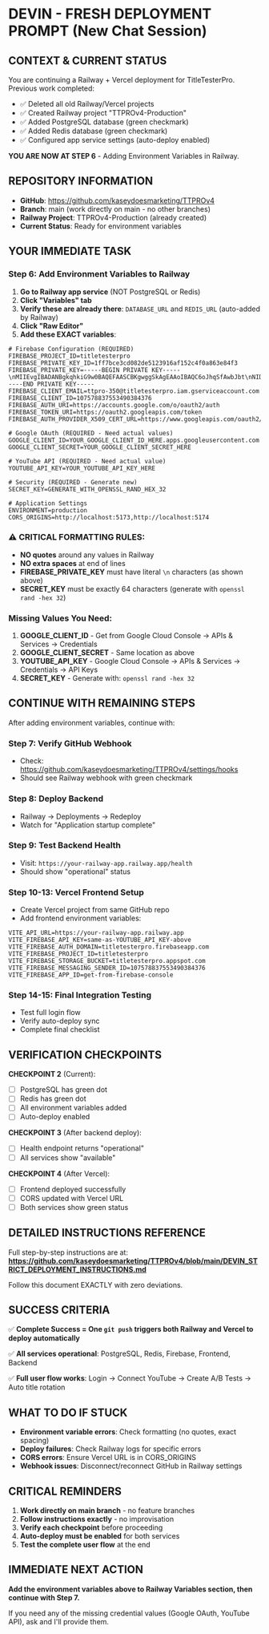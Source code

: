 # DEVIN - FRESH DEPLOYMENT PROMPT (New Chat Session)

## CONTEXT & CURRENT STATUS

You are continuing a Railway + Vercel deployment for TitleTesterPro. Previous work completed:
- ✅ Deleted all old Railway/Vercel projects
- ✅ Created Railway project "TTPROv4-Production" 
- ✅ Added PostgreSQL database (green checkmark)
- ✅ Added Redis database (green checkmark)
- ✅ Configured app service settings (auto-deploy enabled)

**YOU ARE NOW AT STEP 6** - Adding Environment Variables in Railway.

## REPOSITORY INFORMATION
- **GitHub**: https://github.com/kaseydoesmarketing/TTPROv4
- **Branch**: main (work directly on main - no other branches)
- **Railway Project**: TTPROv4-Production (already created)
- **Current Status**: Ready for environment variables

## YOUR IMMEDIATE TASK

### Step 6: Add Environment Variables to Railway

1. **Go to Railway app service** (NOT PostgreSQL or Redis)
2. **Click "Variables" tab**
3. **Verify these are already there**: `DATABASE_URL` and `REDIS_URL` (auto-added by Railway)
4. **Click "Raw Editor"**
5. **Add these EXACT variables**:

```env
# Firebase Configuration (REQUIRED)
FIREBASE_PROJECT_ID=titletesterpro
FIREBASE_PRIVATE_KEY_ID=1ff7bce3cd082de5123916af152c4f0a863e84f3
FIREBASE_PRIVATE_KEY=-----BEGIN PRIVATE KEY-----\nMIIEvgIBADANBgkqhkiG9w0BAQEFAASCBKgwggSkAgEAAoIBAQC6oJhqSfAwbJbt\nNIDP/ypzjWRA4mQkusBY7iSmnTvAXwH4HplYlkxZnxTiINdE8OuLURaTsAUKqEi6\nm3B99tqbUPQdMDp5LBnu2HYG2LSF5pvAGLw69GIadE5GIyrc1BOfKAJ+A9lywgBF\nUmMpgWuCD0/rmQKa9zit2hUX+VFE5qI0aerxyHNCXSzHclUfJ5SZl+9Y/Uw5mplb\nLKrYBhm7GOrHTLCcRgy/Y6F70DrLf8VC0g1yfo1L77Au7Jln6I/hBIkkH8ACbURx\nt7MncFKGUnkoAFzDBZVOEImxCJxiBj6/JGCyi7CL4caVWP7Ob+4orpAjR5AdEzr4\n7fVZHLDvAgMBAAECggEAAY/bhrQ0tusJvlV8qID9tXbe+m4KoYYQmw3vL5fMSrlg\n1ldHOEcVv4BF1/inZJPRnNpiYn0MJcEvzqQDZoJ85OTiDiZ7rszwMKAOKNOCe0Zp\nUkvCs4mdEpSbnRmpP6zktyXKE4zrsnquLuZYHx5OrIl9RT8EFxDvoADdwVQcWoPB\n8gYy7Hq3PpBRQOvgtkhXVWGGpso5vqmHp8MXYWfoIHN1KXkGj7CTzWxB2JSV2svR\nQiZs5prnJOMUCgbwok8JkF2Hz6hSvtmk8Fe0jhlVDXgzSv/Ve/LjXZnPvMDZUSJ6\nUICgYcwxk3Gf1cT0TeSH6ZKeaNUJL7ZOawJHKEFiaQKBgQD5TKj7ep1TxMG9S25T\nJm2Off3fDPJKXCgBxF1vABS3ESbVmXjSiLN5bCkddZIIRuv+QBKZboasIxrfrWdO\nk0AKY+rYX+y2o2dXV/w+aI0F1hn/0xXHykQvtHkvimZ7WSnLQmZMg+6rNa2UM+hY\nRKGGlvT3bSeH8LVqJjVt0WnOZwKBgQC/pLX92dDwr/wiIS0EdrfekNDjk7425BZD\n6JrkzNc7wi0SLYG1IySqMdRpB6zXj7LKD0ODZz1OPQe44xORqD07yoh0tESVirau\nVPB6NFKLFshWO+MfOXTwsJyPy1kNrE/BrGBSDxLts+wwy/PEPzTxNJkq0eu/8rqi\nPJOUlTbkOQKBgAO9QZ+cBDYYcmt7cSkwH16OxzsMP6ob3cHBB0G995GTYUi855II\n2OBOXgOCGvGi1rFWlrDUdpKoaCPIvw7vqHs/amtabPuEUe1+dVseSFc5EeTDbsUz\nZHhutY6f/c+F09mnok8tf2vz/ymE6cxBI0cYho4bhgdE9gOklRKTnImrAoGBAKiK\nDpOlj59c5fyN+K1ISwQtj8fVEx/rD7nBQxedHlyrtD+cTcojkgcrs4Z6/YLGGZKi\nQdm6XawE+FmdOoSK1O9UexVHxFlPmMFQafzPLxirfJx6JpA7U6Cpccb0KulfdPT6\nx+ri3t61sS5o74TToZfPjjSeURqKOaCcbZ3qbE/hAoGBAIwGIaw7yijRzwWOA4Mo\nODXbz20zVd0V4jFhkWxaXATm+EuvWamboYHi6pyY5BcYIbgBjHxoSb6Ib9bERkgI\neb/9TlkJ/5Vm6ikUb0VAHTNZwA6LtI9ixmgRefjdGEG63f/n5tg2vosERas/r1+l\nflPJXS9AbpamRKNzuZ6vRRvF\n-----END PRIVATE KEY-----
FIREBASE_CLIENT_EMAIL=ttpro-350@titletesterpro.iam.gserviceaccount.com
FIREBASE_CLIENT_ID=107578837553490384376
FIREBASE_AUTH_URI=https://accounts.google.com/o/oauth2/auth
FIREBASE_TOKEN_URI=https://oauth2.googleapis.com/token
FIREBASE_AUTH_PROVIDER_X509_CERT_URL=https://www.googleapis.com/oauth2/v1/certs

# Google OAuth (REQUIRED - Need actual values)
GOOGLE_CLIENT_ID=YOUR_GOOGLE_CLIENT_ID_HERE.apps.googleusercontent.com
GOOGLE_CLIENT_SECRET=YOUR_GOOGLE_CLIENT_SECRET_HERE

# YouTube API (REQUIRED - Need actual value)
YOUTUBE_API_KEY=YOUR_YOUTUBE_API_KEY_HERE

# Security (REQUIRED - Generate new)
SECRET_KEY=GENERATE_WITH_OPENSSL_RAND_HEX_32

# Application Settings
ENVIRONMENT=production
CORS_ORIGINS=http://localhost:5173,http://localhost:5174
```

### ⚠️ CRITICAL FORMATTING RULES:
- **NO quotes** around any values in Railway
- **NO extra spaces** at end of lines
- **FIREBASE_PRIVATE_KEY** must have literal `\n` characters (as shown above)
- **SECRET_KEY** must be exactly 64 characters (generate with `openssl rand -hex 32`)

### Missing Values You Need:
1. **GOOGLE_CLIENT_ID** - Get from Google Cloud Console → APIs & Services → Credentials
2. **GOOGLE_CLIENT_SECRET** - Same location as above
3. **YOUTUBE_API_KEY** - Google Cloud Console → APIs & Services → Credentials → API Keys
4. **SECRET_KEY** - Generate with: `openssl rand -hex 32`

## CONTINUE WITH REMAINING STEPS

After adding environment variables, continue with:

### Step 7: Verify GitHub Webhook
- Check: https://github.com/kaseydoesmarketing/TTPROv4/settings/hooks
- Should see Railway webhook with green checkmark

### Step 8: Deploy Backend  
- Railway → Deployments → Redeploy
- Watch for "Application startup complete"

### Step 9: Test Backend Health
- Visit: `https://your-railway-app.railway.app/health`
- Should show "operational" status

### Step 10-13: Vercel Frontend Setup
- Create Vercel project from same GitHub repo
- Add frontend environment variables:
```env
VITE_API_URL=https://your-railway-app.railway.app
VITE_FIREBASE_API_KEY=same-as-YOUTUBE_API_KEY-above
VITE_FIREBASE_AUTH_DOMAIN=titletesterpro.firebaseapp.com
VITE_FIREBASE_PROJECT_ID=titletesterpro
VITE_FIREBASE_STORAGE_BUCKET=titletesterpro.appspot.com
VITE_FIREBASE_MESSAGING_SENDER_ID=107578837553490384376
VITE_FIREBASE_APP_ID=get-from-firebase-console
```

### Step 14-15: Final Integration Testing
- Test full login flow
- Verify auto-deploy sync
- Complete final checklist

## VERIFICATION CHECKPOINTS

**CHECKPOINT 2** (Current): 
- [ ] PostgreSQL has green dot
- [ ] Redis has green dot  
- [ ] All environment variables added
- [ ] Auto-deploy enabled

**CHECKPOINT 3** (After backend deploy):
- [ ] Health endpoint returns "operational"
- [ ] All services show "available"

**CHECKPOINT 4** (After Vercel):
- [ ] Frontend deployed successfully
- [ ] CORS updated with Vercel URL
- [ ] Both services show green status

## DETAILED INSTRUCTIONS REFERENCE

Full step-by-step instructions are at:
**https://github.com/kaseydoesmarketing/TTPROv4/blob/main/DEVIN_STRICT_DEPLOYMENT_INSTRUCTIONS.md**

Follow this document EXACTLY with zero deviations.

## SUCCESS CRITERIA

✅ **Complete Success = One `git push` triggers both Railway and Vercel to deploy automatically**

✅ **All services operational**: PostgreSQL, Redis, Firebase, Frontend, Backend

✅ **Full user flow works**: Login → Connect YouTube → Create A/B Tests → Auto title rotation

## WHAT TO DO IF STUCK

- **Environment variable errors**: Check formatting (no quotes, exact spacing)
- **Deploy failures**: Check Railway logs for specific errors  
- **CORS errors**: Ensure Vercel URL is in CORS_ORIGINS
- **Webhook issues**: Disconnect/reconnect GitHub in Railway settings

## CRITICAL REMINDERS

1. **Work directly on main branch** - no feature branches
2. **Follow instructions exactly** - no improvisation
3. **Verify each checkpoint** before proceeding
4. **Auto-deploy must be enabled** for both services
5. **Test the complete user flow** at the end

## IMMEDIATE NEXT ACTION

**Add the environment variables above to Railway Variables section, then continue with Step 7.**

If you need any of the missing credential values (Google OAuth, YouTube API), ask and I'll provide them.